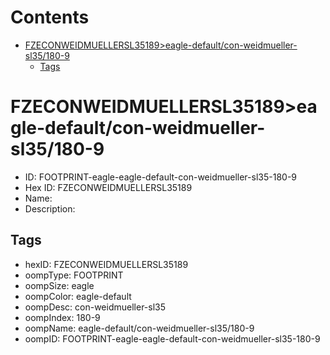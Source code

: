 



Contents
========

* [FZECONWEIDMUELLERSL35189>eagle-default/con-weidmueller-sl35/180-9](#fzeconweidmuellersl35189eagle-defaultcon-weidmueller-sl35180-9)
	* [Tags](#tags)

# FZECONWEIDMUELLERSL35189>eagle-default/con-weidmueller-sl35/180-9

- ID: FOOTPRINT-eagle-eagle-default-con-weidmueller-sl35-180-9
- Hex ID: FZECONWEIDMUELLERSL35189
- Name: 
- Description: 

## Tags

- hexID: FZECONWEIDMUELLERSL35189
- oompType: FOOTPRINT
- oompSize: eagle
- oompColor: eagle-default
- oompDesc: con-weidmueller-sl35
- oompIndex: 180-9
- oompName: eagle-default/con-weidmueller-sl35/180-9
- oompID: FOOTPRINT-eagle-eagle-default-con-weidmueller-sl35-180-9
